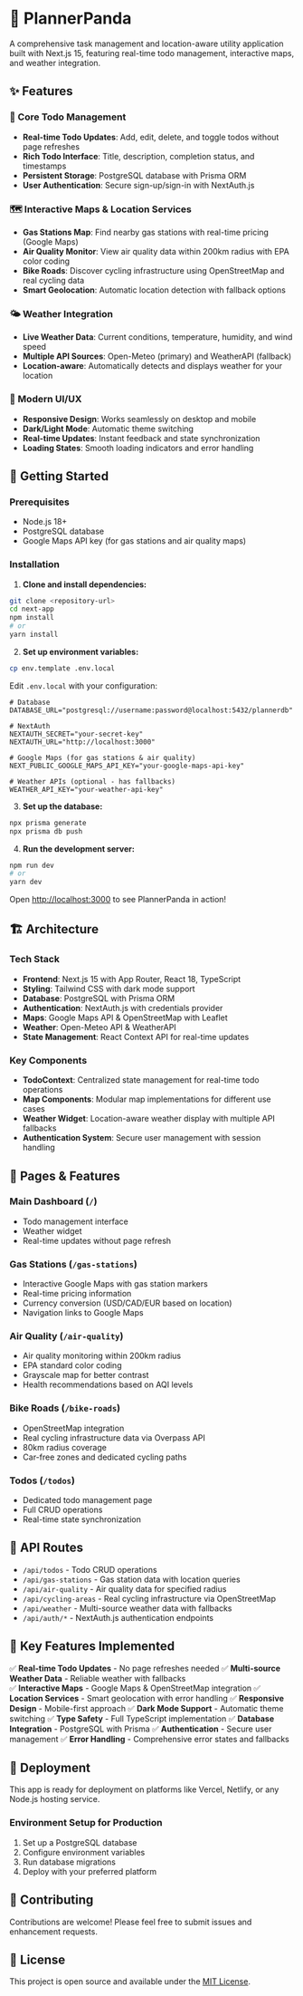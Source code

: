 # 🐼 PlannerPanda

A comprehensive task management and location-aware utility application built with Next.js 15, featuring real-time todo management, interactive maps, and weather integration.

## ✨ Features

### 🎯 Core Todo Management
- **Real-time Todo Updates**: Add, edit, delete, and toggle todos without page refreshes
- **Rich Todo Interface**: Title, description, completion status, and timestamps
- **Persistent Storage**: PostgreSQL database with Prisma ORM
- **User Authentication**: Secure sign-up/sign-in with NextAuth.js

### 🗺️ Interactive Maps & Location Services
- **Gas Stations Map**: Find nearby gas stations with real-time pricing (Google Maps)
- **Air Quality Monitor**: View air quality data within 200km radius with EPA color coding
- **Bike Roads**: Discover cycling infrastructure using OpenStreetMap and real cycling data
- **Smart Geolocation**: Automatic location detection with fallback options

### 🌤️ Weather Integration
- **Live Weather Data**: Current conditions, temperature, humidity, and wind speed
- **Multiple API Sources**: Open-Meteo (primary) and WeatherAPI (fallback)
- **Location-aware**: Automatically detects and displays weather for your location

### 🎨 Modern UI/UX
- **Responsive Design**: Works seamlessly on desktop and mobile
- **Dark/Light Mode**: Automatic theme switching
- **Real-time Updates**: Instant feedback and state synchronization
- **Loading States**: Smooth loading indicators and error handling

## 🚀 Getting Started

### Prerequisites
- Node.js 18+ 
- PostgreSQL database
- Google Maps API key (for gas stations and air quality maps)

### Installation

1. **Clone and install dependencies:**
```bash
git clone <repository-url>
cd next-app
npm install
# or
yarn install
```

2. **Set up environment variables:**
```bash
cp env.template .env.local
```

Edit `.env.local` with your configuration:
```env
# Database
DATABASE_URL="postgresql://username:password@localhost:5432/plannerdb"

# NextAuth
NEXTAUTH_SECRET="your-secret-key"
NEXTAUTH_URL="http://localhost:3000"

# Google Maps (for gas stations & air quality)
NEXT_PUBLIC_GOOGLE_MAPS_API_KEY="your-google-maps-api-key"

# Weather APIs (optional - has fallbacks)
WEATHER_API_KEY="your-weather-api-key"
```

3. **Set up the database:**
```bash
npx prisma generate
npx prisma db push
```

4. **Run the development server:**
```bash
npm run dev
# or
yarn dev
```

Open [http://localhost:3000](http://localhost:3000) to see PlannerPanda in action!

## 🏗️ Architecture

### Tech Stack
- **Frontend**: Next.js 15 with App Router, React 18, TypeScript
- **Styling**: Tailwind CSS with dark mode support
- **Database**: PostgreSQL with Prisma ORM
- **Authentication**: NextAuth.js with credentials provider
- **Maps**: Google Maps API & OpenStreetMap with Leaflet
- **Weather**: Open-Meteo API & WeatherAPI
- **State Management**: React Context API for real-time updates

### Key Components
- **TodoContext**: Centralized state management for real-time todo operations
- **Map Components**: Modular map implementations for different use cases
- **Weather Widget**: Location-aware weather display with multiple API fallbacks
- **Authentication System**: Secure user management with session handling

## 📱 Pages & Features

### Main Dashboard (`/`)
- Todo management interface
- Weather widget
- Real-time updates without page refresh

### Gas Stations (`/gas-stations`)
- Interactive Google Maps with gas station markers
- Real-time pricing information
- Currency conversion (USD/CAD/EUR based on location)
- Navigation links to Google Maps

### Air Quality (`/air-quality`)
- Air quality monitoring within 200km radius
- EPA standard color coding
- Grayscale map for better contrast
- Health recommendations based on AQI levels

### Bike Roads (`/bike-roads`)
- OpenStreetMap integration
- Real cycling infrastructure data via Overpass API
- 80km radius coverage
- Car-free zones and dedicated cycling paths

### Todos (`/todos`)
- Dedicated todo management page
- Full CRUD operations
- Real-time state synchronization

## 🔧 API Routes

- `/api/todos` - Todo CRUD operations
- `/api/gas-stations` - Gas station data with location queries
- `/api/air-quality` - Air quality data for specified radius
- `/api/cycling-areas` - Real cycling infrastructure via OpenStreetMap
- `/api/weather` - Multi-source weather data with fallbacks
- `/api/auth/*` - NextAuth.js authentication endpoints

## 🌟 Key Features Implemented

✅ **Real-time Todo Updates** - No page refreshes needed
✅ **Multi-source Weather Data** - Reliable weather with fallbacks  
✅ **Interactive Maps** - Google Maps & OpenStreetMap integration
✅ **Location Services** - Smart geolocation with error handling
✅ **Responsive Design** - Mobile-first approach
✅ **Dark Mode Support** - Automatic theme switching
✅ **Type Safety** - Full TypeScript implementation
✅ **Database Integration** - PostgreSQL with Prisma
✅ **Authentication** - Secure user management
✅ **Error Handling** - Comprehensive error states and fallbacks

## 🚀 Deployment

This app is ready for deployment on platforms like Vercel, Netlify, or any Node.js hosting service.

### Environment Setup for Production
1. Set up a PostgreSQL database
2. Configure environment variables
3. Run database migrations
4. Deploy with your preferred platform

## 🤝 Contributing

Contributions are welcome! Please feel free to submit issues and enhancement requests.

## 📄 License

This project is open source and available under the [MIT License](LICENSE).
